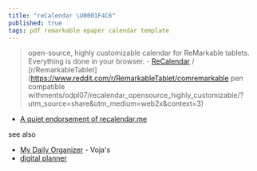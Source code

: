 ```yaml
---
title: "reCalendar \U0001F4C6"
published: true
tags: pdf remarkable epaper calendar template
---
```

>  open-source, highly customizable calendar for ReMarkable tablets. Everything is done in your browser. - [ReCalendar](https://recalendar.me/) / [r/RemarkableTablet](https://www.reddit.com/r/RemarkableTablet/comremarkable pen compatible withments/odpl07/recalendar_opensource_highly_customizable/?utm_source=share&utm_medium=web2x&context=3)

- [A quiet endorsement of recalendar.me](https://www.reddit.com/r/RemarkableTablet/comments/vfcddu/a_quiet_endorsement_of_recalendarme/)

see also
- [My Daily Organizer](https://www.mydeepguide.com/shop) - Voja's
- [digital planner](https://digital-planner.com/boox/daily/ultimate)
